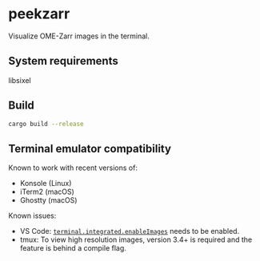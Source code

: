 # peekzarr

Visualize OME-Zarr images in the terminal.

## System requirements

libsixel

## Build

```sh
cargo build --release
```

## Terminal emulator compatibility

Known to work with recent versions of:

- Konsole (Linux)
- iTerm2 (macOS)
- Ghostty (macOS)

Known issues:

- VS Code: [`terminal.integrated.enableImages`](vscode://settings/terminal.integrated.enableImages) needs to be enabled.
- tmux: To view high resolution images, version 3.4+ is required and the feature is behind a compile flag.
